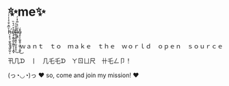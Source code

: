 # ✨me✨

h̵̛̠̞̥͉̦͚͎̪͓̝͖͈̺̜̊͆͊̇͊̊̾̓̒̍͝ͅȩ̴̛̖̮͇̜̻̯͚̳̮̗͉͓̻̟͒͒̈́͒̏͘l̴͇̹̞͚̰̭͓̦̲̞͈̟͈̜̊̎́̓̕͜ļ̴̬͇̅̈́̊̿͐̽̓o̴̡̬͕̦͇̭̯̹̤̳̖͎͚͙͊́͜

ｉ　ｗａｎｔ　ｔｏ　ｍａｋｅ　ｔｈｅ　ｗｏｒｌｄ　ｏｐｅｎ　ｓｏｕｒｃｅ

卂几ᗪ　丨　几乇乇ᗪ　ㄚㄖㄩ尺　卄乇ㄥ卩！

(っ◔◡◔)っ ♥ so, come and join my mission! ♥
